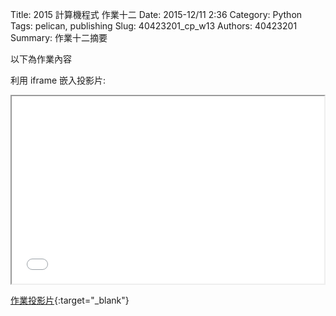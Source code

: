Title: 2015 計算機程式 作業十二
Date: 2015-12/11 2:36
Category: Python
Tags: pelican, publishing
Slug: 40423201_cp_w13
Authors: 40423201
Summary: 作業十二摘要

以下為作業內容

利用 iframe 嵌入投影片:

<iframe src="40423201_cp_w13_p.html" width="500" height="300"></iframe>

[作業投影片](40423201_cp_w13_p.html){:target="_blank"}
